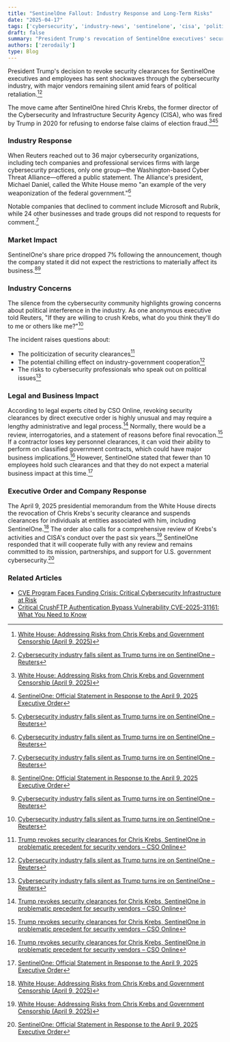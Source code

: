 ```yaml
---
title: "SentinelOne Fallout: Industry Response and Long-Term Risks"
date: "2025-04-17"
tags: ['cybersecurity', 'industry-news', 'sentinelone', 'cisa', 'politicization']
draft: false
summary: "President Trump's revocation of SentinelOne executives' security clearances over the hiring of former CISA chief Chris Krebs has sent shockwaves through the cybersecurity industry, with major vendors remaining silent amid fears of political retaliation."
authors: ['zerodaily']
type: Blog
---
```


President Trump's decision to revoke security clearances for SentinelOne executives and employees has sent shockwaves through the cybersecurity industry, with major vendors remaining silent amid fears of political retaliation.[^1][^3]

The move came after SentinelOne hired Chris Krebs, the former director of the Cybersecurity and Infrastructure Security Agency (CISA), who was fired by Trump in 2020 for refusing to endorse false claims of election fraud.[^1][^2][^3]

### Industry Response

When Reuters reached out to 36 major cybersecurity organizations, including tech companies and professional services firms with large cybersecurity practices, only one group—the Washington-based Cyber Threat Alliance—offered a public statement. The Alliance's president, Michael Daniel, called the White House memo "an example of the very weaponization of the federal government."[^3]

Notable companies that declined to comment include Microsoft and Rubrik, while 24 other businesses and trade groups did not respond to requests for comment.[^3]

### Market Impact

SentinelOne's share price dropped 7% following the announcement, though the company stated it did not expect the restrictions to materially affect its business.[^2][^3]

### Industry Concerns

The silence from the cybersecurity community highlights growing concerns about political interference in the industry. As one anonymous executive told Reuters, "If they are willing to crush Krebs, what do you think they'll do to me or others like me?"[^3]

The incident raises questions about:

- The politicization of security clearances[^4]
- The potential chilling effect on industry-government cooperation[^3]
- The risks to cybersecurity professionals who speak out on political issues[^3]

### Legal and Business Impact

According to legal experts cited by CSO Online, revoking security clearances by direct executive order is highly unusual and may require a lengthy administrative and legal process.[^4] Normally, there would be a review, interrogatories, and a statement of reasons before final revocation.[^4] If a contractor loses key personnel clearances, it can void their ability to perform on classified government contracts, which could have major business implications.[^4] However, SentinelOne stated that fewer than 10 employees hold such clearances and that they do not expect a material business impact at this time.[^2]

### Executive Order and Company Response

The April 9, 2025 presidential memorandum from the White House directs the revocation of Chris Krebs's security clearance and suspends clearances for individuals at entities associated with him, including SentinelOne.[^1] The order also calls for a comprehensive review of Krebs's activities and CISA's conduct over the past six years.[^1] SentinelOne responded that it will cooperate fully with any review and remains committed to its mission, partnerships, and support for U.S. government cybersecurity.[^2]

### Related Articles

- [CVE Program Faces Funding Crisis: Critical Cybersecurity Infrastructure at Risk](/blog/2025-04-16-cve-program-funding-crisis)
- [Critical CrushFTP Authentication Bypass Vulnerability CVE-2025-31161: What You Need to Know](/blog/2025-04-13-crushftp-vulnerability)

<!-- Sources -->

[^1]: [White House: Addressing Risks from Chris Krebs and Government Censorship (April 9, 2025)](https://www.whitehouse.gov/presidential-actions/2025/04/addressing-risks-from-chris-krebs-and-government-censorship/)
[^2]: [SentinelOne: Official Statement in Response to the April 9, 2025 Executive Order](https://www.sentinelone.com/blog/an-official-statement-in-response-to-the-april-9-2025-executive-order/)
[^3]: [Cybersecurity industry falls silent as Trump turns ire on SentinelOne – Reuters](https://www.reuters.com/world/us/cybersecurity-industry-falls-silent-trump-turns-ire-sentinelone-2025-04-10/)
[^4]: [Trump revokes security clearances for Chris Krebs, SentinelOne in problematic precedent for security vendors – CSO Online](https://www.csoonline.com/article/3958808/trump-revokes-security-clearances-for-chris-krebs-sentinelone-in-problematic-precedent-for-security-vendors.html)
